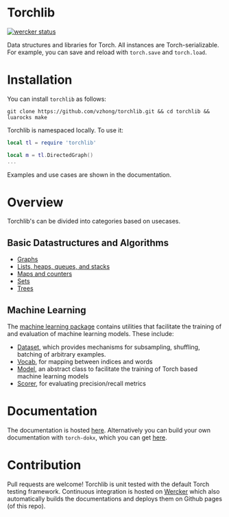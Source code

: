 # Torchlib


[![wercker status](https://app.wercker.com/status/c7bd97d06535598d96937e0cf5ace629/m "wercker status")](https://app.wercker.com/project/bykey/c7bd97d06535598d96937e0cf5ace629)

Data structures and libraries for Torch. All instances are Torch-serializable. For example, you can save and reload with `torch.save` and `torch.load`.

# Installation

You can install `torchlib` as follows:

`git clone https://github.com/vzhong/torchlib.git && cd torchlib && luarocks make`

Torchlib is namespaced locally. To use it:

```lua
local tl = require 'torchlib'

local m = tl.DirectedGraph()
...
```

Examples and use cases are shown in the documentation.

# Overview

Torchlib's can be divided into categories based on usecases.

## Basic Datastructures and Algorithms

- [Graphs](http://www.victorzhong.com/torchlib/tl/index.html#tl.src.graph.dok)
- [Lists, heaps, queues, and stacks](http://www.victorzhong.com/torchlib/tl/index.html#tl.src.list.dok)
- [Maps and counters](http://www.victorzhong.com/torchlib/tl/index.html#tl.src.map.dok)
- [Sets](http://www.victorzhong.com/torchlib/tl/index.html#tl.src.set.dok)
- [Trees](http://www.victorzhong.com/torchlib/tl/index.html#tl.src.tree.dok)

## Machine Learning

The [machine learning package](http://www.victorzhong.com/torchlib/tl/index.html#tl.src.ml.dok) contains utilities that facilitate the training of and evaluation of machine learning models. These include:

- [Dataset](http://www.victorzhong.com/torchlib/tl/index.html#tl.src.ml.Dataset.dok), which provides mechanisms for subsampling, shuffling, batching of arbitrary examples.
- [Vocab](http://www.victorzhong.com/torchlib/tl/index.html#tl.src.ml.Vocab.dok), for mapping between indices and words
- [Model](http://www.victorzhong.com/torchlib/tl/index.html#tl.src.ml.Model.dok), an abstract class to facilitate the training of Torch based machine learning models
- [Scorer](http://www.victorzhong.com/torchlib/tl/index.html#tl.src.ml.Scorer.dok), for evaluating precision/recall metrics

# Documentation

The documentation is hosted [here](http://www.victorzhong.com/torchlib/tl/index.html).
Alternatively you can build your own documentation with `torch-dokx`, which you can get [here](https://github.com/deepmind/torch-dokx).

# Contribution

Pull requests are welcome! Torchlib is unit tested with the default Torch testing framework. Continuous integration is hosted on [Wercker](http://wercker.com/) which also automatically builds the documentations and deploys them on Github pages (of this repo).
